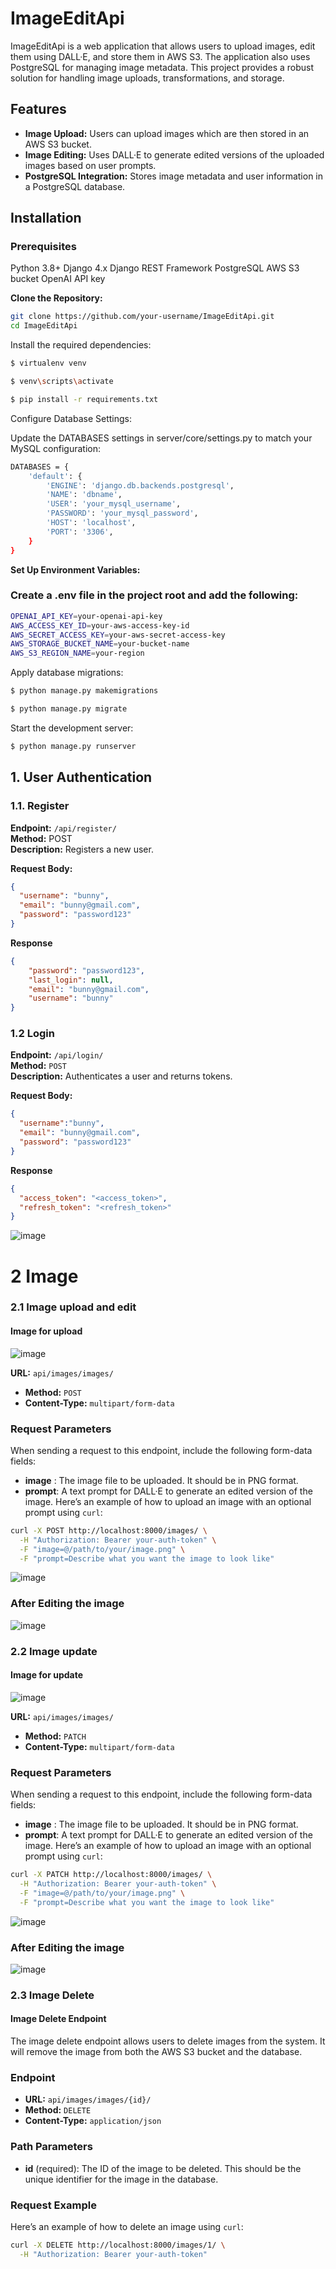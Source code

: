 # ImageEditApi

ImageEditApi is a web application that allows users to upload images, edit them using DALL·E, and store them in AWS S3. The application also uses PostgreSQL for managing image metadata. This project provides a robust solution for handling image uploads, transformations, and storage.


## Features

- **Image Upload:** Users can upload images which are then stored in an AWS S3 bucket.
- **Image Editing:** Uses DALL·E to generate edited versions of the uploaded images based on user prompts.
- **PostgreSQL Integration:** Stores image metadata and user information in a PostgreSQL database.

## Installation

### Prerequisites

 Python 3.8+
 Django 4.x
 Django REST Framework
 PostgreSQL
 AWS S3 bucket
 OpenAI API key

**Clone the Repository:**

   ```bash
   git clone https://github.com/your-username/ImageEditApi.git
   cd ImageEditApi
```
   Install the required dependencies:
```sh
$ virtualenv venv
```
```sh
$ venv\scripts\activate


```
```sh
$ pip install -r requirements.txt


```
Configure Database Settings:

Update the DATABASES settings in server/core/settings.py to match your MySQL configuration:

```sh
DATABASES = {
    'default': {
        'ENGINE': 'django.db.backends.postgresql',
        'NAME': 'dbname',
        'USER': 'your_mysql_username',
        'PASSWORD': 'your_mysql_password',
        'HOST': 'localhost',
        'PORT': '3306',
    }
}
```
**Set Up Environment Variables:**

### Create a .env file in the project root and add the following:
```sh
OPENAI_API_KEY=your-openai-api-key
AWS_ACCESS_KEY_ID=your-aws-access-key-id
AWS_SECRET_ACCESS_KEY=your-aws-secret-access-key
AWS_STORAGE_BUCKET_NAME=your-bucket-name
AWS_S3_REGION_NAME=your-region


```
Apply database migrations:
```sh
$ python manage.py makemigrations


```
```sh
$ python manage.py migrate


```

Start the development server:
```sh
$ python manage.py runserver


```


## 1. User Authentication

### 1.1. Register

**Endpoint:** `/api/register/`  
**Method:** POST  
**Description:** Registers a new user.

**Request Body:**

```json
{
  "username": "bunny",
  "email": "bunny@gmail.com",
  "password": "password123"
}
```

**Response**
```json
{
    "password": "password123",
    "last_login": null,
    "email": "bunny@gmail.com",
    "username": "bunny"
}

```


### 1.2 Login

**Endpoint:** `/api/login/`  
**Method:** `POST`  
**Description:** Authenticates a user and returns tokens.

**Request Body:**
```json
{
  "username":"bunny",
  "email": "bunny@gmail.com",
  "password": "password123"
}

```

**Response**
```json
{
  "access_token": "<access_token>",
  "refresh_token": "<refresh_token>"
}
```
![image](https://github.com/user-attachments/assets/dc840b0d-a60e-44f2-bd1a-c5b3fba90047)



#
#

# 2 Image

### 2.1 Image upload and edit

#### Image for upload
![image](https://github.com/user-attachments/assets/43772a3d-2498-4f92-a9d9-653e38b76e4a)

 **URL:** `api/images/images/`
- **Method:** `POST`
- **Content-Type:** `multipart/form-data`

### Request Parameters

When sending a request to this endpoint, include the following form-data fields:

- **image** : The image file to be uploaded. It should be in PNG format.
- **prompt**: A text prompt for DALL·E to generate an edited version of the image.
Here’s an example of how to upload an image with an optional prompt using `curl`:

```bash
curl -X POST http://localhost:8000/images/ \
  -H "Authorization: Bearer your-auth-token" \
  -F "image=@/path/to/your/image.png" \
  -F "prompt=Describe what you want the image to look like"
```
![image](https://github.com/user-attachments/assets/5fc8278d-8884-4a86-a055-90307505adec)

### After Editing the image 
![image](https://github.com/user-attachments/assets/9f033f1f-c0d2-409f-8b8f-0a9eb248350f)



### 2.2 Image update

#### Image for update
![image](https://github.com/user-attachments/assets/43772a3d-2498-4f92-a9d9-653e38b76e4a)

 **URL:** `api/images/images/`
- **Method:** `PATCH`
- **Content-Type:** `multipart/form-data`

### Request Parameters

When sending a request to this endpoint, include the following form-data fields:

- **image** : The image file to be uploaded. It should be in PNG format.
- **prompt**: A text prompt for DALL·E to generate an edited version of the image.
Here’s an example of how to upload an image with an optional prompt using `curl`:

```bash
curl -X PATCH http://localhost:8000/images/ \
  -H "Authorization: Bearer your-auth-token" \
  -F "image=@/path/to/your/image.png" \
  -F "prompt=Describe what you want the image to look like"
```
![image](https://github.com/user-attachments/assets/74dba6a2-813a-492f-a413-7e2c20d54a3f)

### After Editing the image 
![image](https://github.com/user-attachments/assets/52d32bbe-ab76-43cf-acc8-7f5482a510d2)

### 2.3 Image Delete
#### Image Delete Endpoint

The image delete endpoint allows users to delete images from the system. It will remove the image from both the AWS S3 bucket and the database.

### Endpoint

- **URL:** `api/images/images/{id}/`
- **Method:** `DELETE`
- **Content-Type:** `application/json`

### Path Parameters

- **id** (required): The ID of the image to be deleted. This should be the unique identifier for the image in the database.

### Request Example

Here’s an example of how to delete an image using `curl`:

```bash
curl -X DELETE http://localhost:8000/images/1/ \
  -H "Authorization: Bearer your-auth-token"








